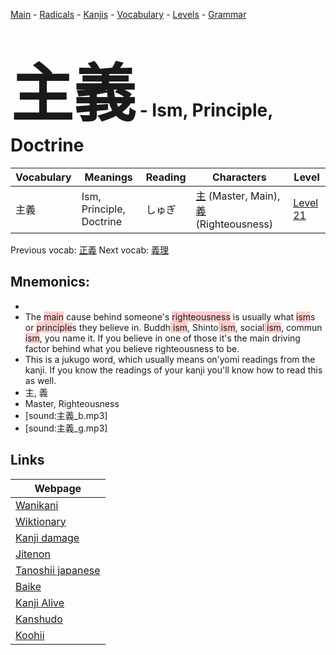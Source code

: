 <style> bigfont {font-size: 100px}</style>
[Main](../README.md) -
[Radicals](../radicals.md) -
[Kanjis](../kanjis.md) -
[Vocabulary](../vocabulary.md) -
[Levels](../levels.md) -
[Grammar](../grammar.md)
# <bigfont> 主義</bigfont> - Ism, Principle, Doctrine 

| Vocabulary | Meanings | Reading | Characters | Level |
| --- | --- | --- | --- | --- |
| 主義 | Ism, Principle, Doctrine | しゅぎ |  [主](../kanjis/主.md) (Master, Main), [義](../kanjis/義.md) (Righteousness) | [Level 21](../levels/wk_level21.md) |

Previous vocab: [正義](正義.md) Next vocab: [義理](義理.md) 

## Mnemonics:

* 
* The <span style="background-color:#ffcccb"> main</span> cause behind someone's <span style="background-color:#ffcccb"> righteousness</span> is usually what <span style="background-color:#ffcccb"> ism</span>s or <span style="background-color:#ffcccb"> principle</span>s they believe in. Buddh<span style="background-color:#ffcccb"> ism</span>, Shinto<span style="background-color:#ffcccb"> ism</span>, social<span style="background-color:#ffcccb"> ism</span>, commun<span style="background-color:#ffcccb"> ism</span>, you name it. If you believe in one of those it's the main driving factor behind what you believe righteousness to be.
* This is a jukugo word, which usually means on'yomi readings from the kanji. If you know the readings of your kanji you'll know how to read this as well.
* 主, 義
* Master, Righteousness
* [sound:主義_b.mp3]
* [sound:主義_g.mp3]


## Links 

| Webpage |
| --- |
| [Wanikani          ](https://www.wanikani.com/kanji/主義) |
| [Wiktionary        ](https://en.wiktionary.org/wiki/主義) |
| [Kanji damage      ](http://www.kanjidamage.com/kanji/search?utf8=✓&q=主義) |
| [Jitenon           ](https://jitenon.com/kanji/主義) |
| [Tanoshii japanese ](https://www.tanoshiijapanese.com/dictionary/kanji.cfm?k=主義) |
| [Baike             ](https://baike.baidu.com/item/主義) |
| [Kanji Alive       ](https://app.kanjialive.com/主義) |
| [Kanshudo          ](https://www.kanshudo.com/searchmn?q=主義) |
| [Koohii            ](https://kanji.koohii.com/study/kanji/主義) |
